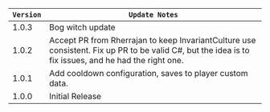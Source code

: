 | `Version` | `Update Notes`                                                                                                                                       |
|-----------|------------------------------------------------------------------------------------------------------------------------------------------------------|
| 1.0.3     | Bog witch update                                                                                                                                     |
| 1.0.2     | Accept PR from Rherrajan to keep InvariantCulture use consistent. Fix up PR to be valid C#, but the idea is to fix issues, and he had the right one. |
| 1.0.1     | Add cooldown configuration, saves to player custom data.                                                                                             |
| 1.0.0     | Initial Release                                                                                                                                      |
